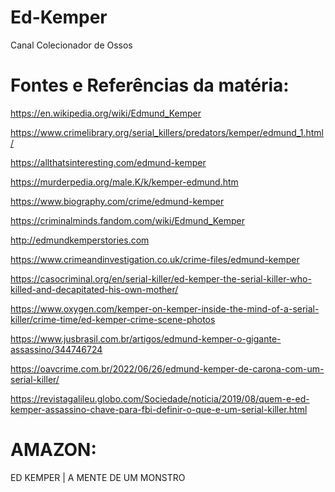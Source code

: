 # Ed-Kemper
Canal Colecionador de Ossos

# Fontes e Referências da matéria:

https://en.wikipedia.org/wiki/Edmund_Kemper

https://www.crimelibrary.org/serial_killers/predators/kemper/edmund_1.html/

https://allthatsinteresting.com/edmund-kemper

https://murderpedia.org/male.K/k/kemper-edmund.htm

https://www.biography.com/crime/edmund-kemper

https://criminalminds.fandom.com/wiki/Edmund_Kemper

http://edmundkemperstories.com

https://www.crimeandinvestigation.co.uk/crime-files/edmund-kemper

https://casocriminal.org/en/serial-killer/ed-kemper-the-serial-killer-who-killed-and-decapitated-his-own-mother/

https://www.oxygen.com/kemper-on-kemper-inside-the-mind-of-a-serial-killer/crime-time/ed-kemper-crime-scene-photos

https://www.jusbrasil.com.br/artigos/edmund-kemper-o-gigante-assassino/344746724

https://oavcrime.com.br/2022/06/26/edmund-kemper-de-carona-com-um-serial-killer/

https://revistagalileu.globo.com/Sociedade/noticia/2019/08/quem-e-ed-kemper-assassino-chave-para-fbi-definir-o-que-e-um-serial-killer.html


# AMAZON: 

ED KEMPER | A MENTE DE UM MONSTRO
